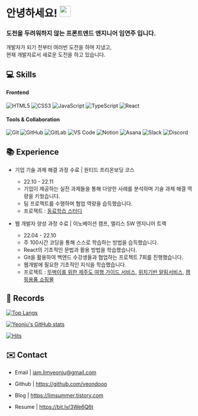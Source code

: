 # 안녕하세요! <img src="https://raw.githubusercontent.com/aemmadi/aemmadi/master/wave.gif" width="30">

### 도전을 두려워하지 않는 프론트엔드 엔지니어 임연주 입니다.   
   
개발자가 되기 전부터 여러번 도전을 하며 지냈고,   
현재 개발자로서 새로운 도전을 하고 있습니다.   


## 💻 Skills

#### Frontend
  ![HTML5](https://img.shields.io/badge/-HTML5-E34F26?style=plastic&logo=html5&logoColor=white)
  ![CSS3](https://img.shields.io/badge/-CSS3-1572B6?style=plastic&logo=css3)
  ![JavaScript](https://img.shields.io/badge/-JavaScript-F7DF1E?style=plastic&logo=javascript&logoColor=white)
  ![TypeScript](https://img.shields.io/badge/-TypeScript-3178C6?style=plastic&logo=TypeScript&logoColor=white)
  ![React](https://img.shields.io/badge/-React-61DAFB?style=plastic&logo=react&logoColor=white)  
  
#### Tools & Collaboration
  ![Git](https://img.shields.io/badge/-Git-F05032?style=plastic&logo=git&logoColor=white)
  ![GitHub](https://img.shields.io/badge/-GitHub-181717?style=plastic&logo=github)
  ![GitLab](https://img.shields.io/badge/-GitLab-FC6D26?style=plastic&logo=gitlab&logoColor=white)
  ![VS Code](https://img.shields.io/badge/-VS%20Code-007ACC?style=plastic&logo=visual-studio-code)
  ![Notion](https://img.shields.io/badge/-Notion-000000?style=plastic&logo=notion&logoColor=white)
  ![Asana](https://img.shields.io/badge/-Asana-273347?style=plastic&logo=asana&logoColor=white)
  ![Slack](https://img.shields.io/badge/-Slack-4A154B?style=plastic&logo=slack&logoColor=white)
  ![Discord](https://img.shields.io/badge/-Discord-5865F2?style=plastic&logo=Discord&logoColor=white)   


## 📚 Experience
- 기업 기술 과제 해결 과정 수료 | 원티드 프리온보딩 코스
   - 22.10 - 22.11
   - 기업이 제공하는 실전 과제들을 통해 다양한 사례를 분석하며 기술 과제 해결 역량을 키웠습니다.
   - 팀 프로젝트를 수행하며 협업 역량을 습득했습니다.
   - 프로젝트 : [동료학습 스터디](https://github.com/WantedPreonboardingFE5team)

- 웹 개발자 양성 과정 수료 | 이노베이션 캠프, 엘리스 SW 엔지니어 트랙
   - 22.04 - 22.10
   - 주 100시간 코딩을 통해 스스로 학습하는 방법을 습득했습니다.
   - React의 기초적인 문법과 활용 방법을 학습했습니다.
   - Git을 활용하여 백엔드 수강생들과 협업하는 프로젝트 7회를 진행했습니다.
   - 웹개발에 필요한 기초적인 지식을 학습했습니다.
   - 프로젝트 :  [뚜벅이를 위한 제주도 여행 가이드 서비스](https://github.com/duha-dubeoghaukka/duha-frontend), [위치기반 알림서비스](https://github.com/save-pet/service), [캠핑용품 쇼핑몰](https://github.com/CAMP-PICK/campick)


## 💾 Records

[![Top Langs](https://github-readme-stats.vercel.app/api/top-langs/?username=yeondooo&theme=blueberry&card_width=445&hide=shell&layout=compact)](https://github.com/anuraghazra/github-readme-stats)

[![Yeonju's GitHub stats](https://github-readme-stats.vercel.app/api?username=yeondooo&count_private=true&show_icons=true&theme=blueberry)](https://github.com/anuraghazra/github-readme-stats)

[![Hits](https://hits.seeyoufarm.com/api/count/incr/badge.svg?url=https%3A%2F%2Fgithub.com%2Fyeondooo&count_bg=%2344AAFF&title_bg=%234B4B4B&icon_color=%23E7E7E7&title=visitors&edge_flat=false)](https://hits.seeyoufarm.com)

## ✉️ Contact
- Email | <iam.limyeonju@gmail.com>

- Github | <https://github.com/yeondooo>
- Blog | <https://limsummer.tistory.com>
- Resume | <https://bit.ly/3We6Q6t>
